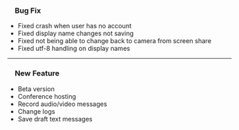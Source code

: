 <h3 style="margin-left:1em">Bug Fix</h3>

- Fixed crash when user has no account
- Fixed display name changes not saving
- Fixed not being able to change back to camera from screen share
- Fixed utf-8 handling on display names

---

<h3 style="margin-left:1em">New Feature</h3>

- Beta version
- Conference hosting
- Record audio/video messages
- Change logs
- Save draft text messages
